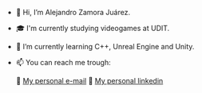 - 👋 Hi, I’m Alejandro Zamora Juárez.
- :mortar_board:  I'm currently studying videogames at UDIT.
- 🌱 I’m currently learning C++, Unreal Engine and Unity.
- 📫 You can reach me trough:

  :e-mail: [My personal e-mail](alezamoraju@gmail.com)
  :briefcase:
 [My personal linkedin](https://www.linkedin.com/in/alejandro-zamora-b05690216/)

<!---
AleZamoraJu/AleZamoraJu is a ✨ special ✨ repository because its `README.md` (this file) appears on your GitHub profile.
You can click the Preview link to take a look at your changes.
--->
